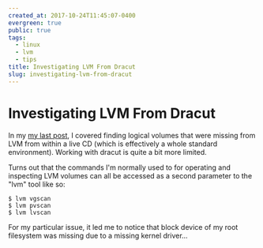 ```yaml
---
created_at: 2017-10-24T11:45:07-0400
evergreen: true
public: true
tags:
  - linux
  - lvm
  - tips
title: Investigating LVM From Dracut
slug: investigating-lvm-from-dracut
---
```


# Investigating LVM From Dracut

In my [my last post](2017-10-24-visible-yet-missing-logical-volumes), I covered finding logical volumes that were missing from LVM from within a live CD (which is effectively a whole standard environment). Working with dracut is quite a bit more limited.

Turns out that the commands I'm normally used to for operating and inspecting LVM volumes can all be accessed as a second parameter to the "lvm" tool like so:

```console
$ lvm vgscan
$ lvm pvscan
$ lvm lvscan
```

For my particular issue, it led me to notice that block device of my root filesystem was missing due to a missing kernel driver...
